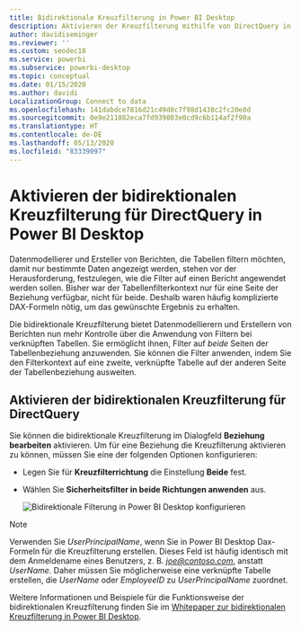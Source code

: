 ```yaml
---
title: Bidirektionale Kreuzfilterung in Power BI Desktop
description: Aktivieren der Kreuzfilterung mithilfe von DirectQuery in Power BI Desktop
author: davidiseminger
ms.reviewer: ''
ms.custom: seodec18
ms.service: powerbi
ms.subservice: powerbi-desktop
ms.topic: conceptual
ms.date: 01/15/2020
ms.author: davidi
LocalizationGroup: Connect to data
ms.openlocfilehash: 141dabdce7816d21c49d8c7f98d1438c2fc20e8d
ms.sourcegitcommit: 0e9e211082eca7fd939803e0cd9c6b114af2f90a
ms.translationtype: HT
ms.contentlocale: de-DE
ms.lasthandoff: 05/13/2020
ms.locfileid: "83339097"
---
```

# <a name="enable-bidirectional-cross-filtering-for-directquery-in-power-bi-desktop"></a>Aktivieren der bidirektionalen Kreuzfilterung für DirectQuery in Power BI Desktop

Datenmodellierer und Ersteller von Berichten, die Tabellen filtern möchten, damit nur bestimmte Daten angezeigt werden, stehen vor der Herausforderung, festzulegen, wie die Filter auf einen Bericht angewendet werden sollen. Bisher war der Tabellenfilterkontext nur für eine Seite der Beziehung verfügbar, nicht für beide. Deshalb waren häufig komplizierte DAX-Formeln nötig, um das gewünschte Ergebnis zu erhalten.

Die bidirektionale Kreuzfilterung bietet Datenmodellierern und Erstellern von Berichten nun mehr Kontrolle über die Anwendung von Filtern bei verknüpften Tabellen. Sie ermöglicht ihnen, Filter auf *beide* Seiten der Tabellenbeziehung anzuwenden. Sie können die Filter anwenden, indem Sie den Filterkontext auf eine zweite, verknüpfte Tabelle auf der anderen Seite der Tabellenbeziehung ausweiten.

## <a name="enable-bidirectional-cross-filtering-for-directquery"></a>Aktivieren der bidirektionalen Kreuzfilterung für DirectQuery

Sie können die bidirektionale Kreuzfilterung im Dialogfeld **Beziehung bearbeiten** aktivieren. Um für eine Beziehung die Kreuzfilterung aktivieren zu können, müssen Sie eine der folgenden Optionen konfigurieren:

* Legen Sie für **Kreuzfilterrichtung** die Einstellung **Beide** fest.
* Wählen Sie **Sicherheitsfilter in beide Richtungen anwenden** aus.

  ![Bidirektionale Filterung in Power BI Desktop konfigurieren](media/desktop-bidirectional-filtering/bidirectional-filtering_2.png)

> [!NOTE]
> Verwenden Sie *UserPrincipalName*, wenn Sie in Power BI Desktop Dax-Formeln für die Kreuzfilterung erstellen. Dieses Feld ist häufig identisch mit dem Anmeldename eines Benutzers, z. B. <em>joe@contoso.com</em>, anstatt *UserName*. Daher müssen Sie möglicherweise eine verknüpfte Tabelle erstellen, die *UserName* oder *EmployeeID* zu *UserPrincipalName* zuordnet.

Weitere Informationen und Beispiele für die Funktionsweise der bidirektionalen Kreuzfilterung finden Sie im [Whitepaper zur bidirektionalen Kreuzfilterung in Power BI Desktop](https://download.microsoft.com/download/2/7/8/2782DF95-3E0D-40CD-BFC8-749A2882E109/Bidirectional%20cross-filtering%20in%20Analysis%20Services%202016%20and%20Power%20BI.docx).

